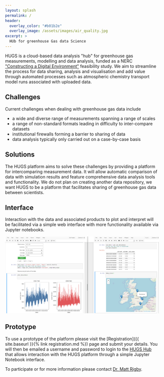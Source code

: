 ```yaml
---
layout: splash
permalink: /
header:
  overlay_color: "#b01b2e"
  overlay_image: /assets/images/air_quality.jpg
excerpt: >
  HUb for greenhouse Gas data Science
---
```

HUGS is a cloud-based data analysis "hub" for greenhouse gas measurements, modelling and data analysis, funded as a NERC ["Constructing a Digital Environment"](https://nerc.ukri.org/innovation/activities/environmentaldata/digitalenv/) feasibility study. We aim to streamline the process for data sharing, analysis and visualisation and add value through automated processes such as atmospheric chemistry transport model runs associated with uploaded data.

## Challenges

Current challenges when dealing with greenhouse gas data include
- a wide and diverse range of measurements spanning a range of scales
- a range of non-standard formats leading in difficulty to inter-compare datasets
- institutional firewalls forming a barrier to sharing of data
- data analysis typically only carried out on a case-by-case basis

## Solutions

The HUGS platform aims to solve these challenges by providing a platform for intercomparing measurement data. It will allow automatic comparison of data with simulation results and feature comprehensive data analysis tools and functionality. We do not plan on creating another data repository, we want HUGS to be a platform that facilitates sharing of greenhouse gas data between scientists.

## Interface

Interaction with the data and associated products to plot and interpret will be facilitated via a simple web interface with more functionality available via Jupyter notebooks.

<img src="/assets/images/HUGS_notebook_interface.jpg" alt="drawing" width="1080"/>


## Prototype

To use a prototype of the platform please visit the [Registration]({{ site.baseurl }}{% link registration.md %}) page and submit your details. You will then be emailed a username and password to login to the [HUGS Hub](https://hub.hugs-cloud.com) that allows interaction with the HUGS platform through a simple
Jupyter Notebook interface.

To participate or for more information please contact [Dr. Matt Rigby](mailto:matt.rigby@bristol.ac.uk).

